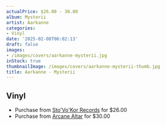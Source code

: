 ```yaml
---
actualPrice: $26.00 - 30.00
album: Mysterii
artist: Aarkanne
categories:
- Vinyl
date: '2025-02-08T06:02:13'
draft: false
images:
- /images/covers/aarkanne-mysterii.jpg
inStock: true
thumbnailImage: /images/covers/aarkanne-mysterii-thumb.jpg
title: Aarkanne - Mysterii
---
```


## Vinyl
* Purchase from [Sto'Vo'Kor Records](https://stovokor-records.com/products/aarkanne-mysterii) for $26.00
* Purchase from [Arcane Altar](https://arcanealtar.bigcartel.com/product/aarkanne-mysterii-12-lp) for $30.00
